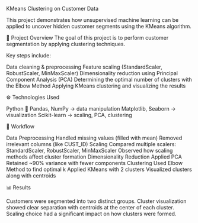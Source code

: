 KMeans Clustering on Customer Data

This project demonstrates how unsupervised machine learning can be applied to uncover hidden customer segments using the KMeans algorithm.

📌 Project Overview
The goal of this project is to perform customer segmentation by applying clustering techniques.

Key steps include:

Data cleaning & preprocessing
Feature scaling (StandardScaler, RobustScaler, MinMaxScaler)
Dimensionality reduction using Principal Component Analysis (PCA)
Determining the optimal number of clusters with the Elbow Method
Applying KMeans clustering and visualizing the results

⚙️ Technologies Used

Python 🐍
Pandas, NumPy → data manipulation
Matplotlib, Seaborn → visualization
Scikit-learn → scaling, PCA, clustering

🚀 Workflow

Data Preprocessing
Handled missing values (filled with mean)
Removed irrelevant columns (like CUST_ID)
Scaling
Compared multiple scalers: StandardScaler, RobustScaler, MinMaxScaler
Observed how scaling methods affect cluster formation
Dimensionality Reduction
Applied PCA
Retained ~90% variance with fewer components
Clustering
Used Elbow Method to find optimal k
Applied KMeans with 2 clusters
Visualized clusters along with centroids

📊 Results

Customers were segmented into two distinct groups.
Cluster visualization showed clear separation with centroids at the center of each cluster.
Scaling choice had a significant impact on how clusters were formed.


